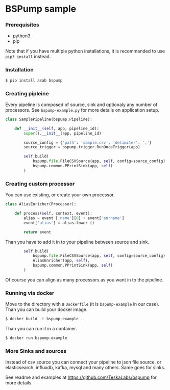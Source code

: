 # BSPump sample

### Prerequisites
 - python3
 - pip

Note that if you have multiple python installations, it is recommanded to use ```pip3 install``` instead.

### Installation
```bash
$ pip install asab bspump
```

### Creating pipleine
Every pipeline is composed of source, sink and optionaly any number of processors.
See ```bspump-example.py``` for more details on application setup.
```python
class SamplePipeline(bspump.Pipeline):

	def __init__(self, app, pipeline_id):
		super().__init__(app, pipeline_id)

		source_config = {'path': 'sample.csv', 'delimiter': ','}
		source_trigger = bspump.trigger.RunOnceTrigger(app)

		self.build(
			bspump.file.FileCSVSource(app, self, config=source_config).on(source_trigger),
			bspump.common.PPrintSink(app, self)
		)

```

### Creating custom processor
You can use existing, or create your own processor.
```python
class AliasEnricher(Processor):

	def process(self, context, event):
		alias = event ['name'][0] + event['surname']
		event['alias'] = alias.lower ()

		return event

```

Than you have to add it in to your pipeline between source and sink.
```python
		self.build(
			bspump.file.FileCSVSource(app, self, config=source_config).on(source_trigger),
			AliasEnricher(app, self),
			bspump.common.PPrintSink(app, self)
		)
```

Of course you can align as many processors as you want in to the pipeline.


### Running via docker
Move to the directory with a ```Dockerfile``` (it is ```bspump-example``` in our case). Than you can build your docker image.
```bash
$ docker build -t bspump-example .
```
Than you can run it in a container.
```bash
$ docker run bspump-example
```


### More Sinks and sources
Instead of csv source you can connect your pipeline to json file source, or elasticsearch, influxdb, kafka, mysql and many others. Same goes for sinks.

See readme and examples at https://github.com/TeskaLabs/bspump for more details.

